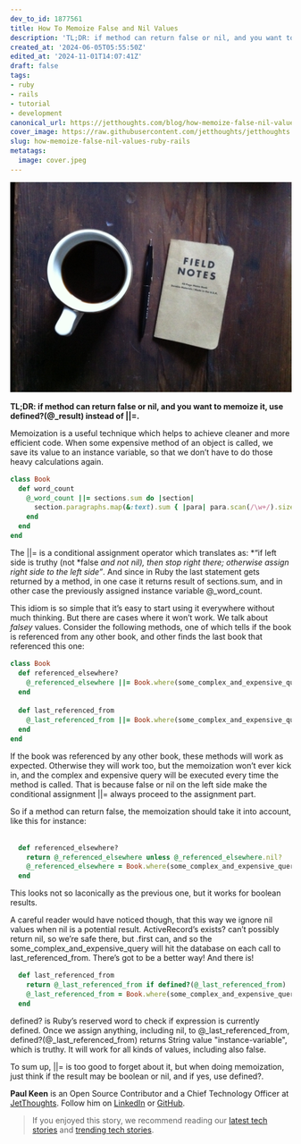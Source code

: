```yaml
---
dev_to_id: 1877561
title: How To Memoize False and Nil Values
description: 'TL;DR: if method can return false or nil, and you want to memoize it, use defined?(@_result)...'
created_at: '2024-06-05T05:55:50Z'
edited_at: '2024-11-01T14:07:41Z'
draft: false
tags:
- ruby
- rails
- tutorial
- development
canonical_url: https://jetthoughts.com/blog/how-memoize-false-nil-values-ruby-rails/
cover_image: https://raw.githubusercontent.com/jetthoughts/jetthoughts.github.io/master/content/blog/how-memoize-false-nil-values-ruby-rails/cover.jpeg
slug: how-memoize-false-nil-values-ruby-rails
metatags:
  image: cover.jpeg
---
```


![Unsplash Photo: [Mike Petrucci](https://unsplash.com/@mikepetrucci)](file_0.jpeg)

**TL;DR: if method can return false or nil, and you want to memoize it, use defined?(@_result) instead of ||=.**

Memoization is a useful technique which helps to achieve cleaner and more efficient code. When some expensive method of an object is called, we save its value to an instance variable, so that we don’t have to do those heavy calculations again.
```ruby
class Book
  def word_count
    @_word_count ||= sections.sum do |section|
      section.paragraphs.map(&:text).sum { |para| para.scan(/\w+/).size }
    end
  end 
end
```
The ||= is a conditional assignment operator which translates as: *“if left side is truthy (not *false *and not *nil*), then stop right there; otherwise assign right side to the left side”*. And since in Ruby the last statement gets returned by a method, in one case it returns result of sections.sum, and in other case the previously assigned instance variable @_word_count.

This idiom is so simple that it’s easy to start using it everywhere without much thinking. But there are cases where it won’t work. We talk about *falsey* values. Consider the following methods, one of which tells if the book is referenced from any other book, and other finds the last book that referenced this one:

```ruby
class Book
  def referenced_elsewhere?
    @_referenced_elsewhere ||= Book.where(some_complex_and_expensive_query).exists?
  end 
  
  def last_referenced_from 
    @_last_referenced_from ||= Book.where(some_complex_and_expensive_query).first
  end 
end
```

If the book was referenced by any other book, these methods will work as expected. Otherwise they will work too, but the memoization won’t ever kick in, and the complex and expensive query will be executed every time the method is called. That is because false or nil on the left side make the conditional assignment ||= always proceed to the assignment part.

So if a method can return false, the memoization should take it into account, like this for instance:

```ruby

  def referenced_elsewhere?
    return @_referenced_elsewhere unless @_referenced_elsewhere.nil?
    @_referenced_elsewhere = Book.where(some_complex_and_expensive_query).exists?
  end
```

This looks not so laconically as the previous one, but it works for boolean results.

A careful reader would have noticed though, that this way we ignore nil values when nil is a potential result. ActiveRecord’s exists? can’t possibly return nil, so we’re safe there, but .first can, and so the some_complex_and_expensive_query will hit the database on each call to last_referenced_from. There’s got to be a better way! And there is!

```ruby
  def last_referenced_from 
    return @_last_referenced_from if defined?(@_last_referenced_from)
    @_last_referenced_from = Book.where(some_complex_and_expensive_query).first
  end 
```

defined? is Ruby’s reserved word to check if expression is currently defined. Once we assign anything, including nil, to @_last_referenced_from, defined?(@_last_referenced_from) returns String value "instance-variable", which is truthy. It will work for all kinds of values, including also false.

To sum up, ||= is too good to forget about it, but when doing memoization, just think if the result may be boolean or nil, and if yes, use defined?.

**Paul Keen** is an Open Source Contributor and a Chief Technology Officer at [JetThoughts](https://www.jetthoughts.com). Follow him on [LinkedIn](https://www.linkedin.com/in/paul-keen/) or [GitHub](https://github.com/pftg).
>  If you enjoyed this story, we recommend reading our [latest tech stories](https://jtway.co/latest) and [trending tech stories](https://jtway.co/trending).
